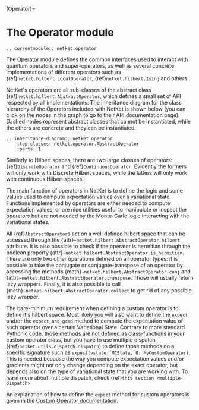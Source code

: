 (Operator)=
# The Operator module

```{eval-rst}
.. currentmodule:: netket.operator
```

The [Operator](`netket.operator`) module defines the common interfaces used to interact with quantum operators and super-operators, as well as several concrete implementations of different operators such as {ref}`netket.hilbert.LocalOperator`, {ref}`netket.hilbert.Ising` and others.

NetKet's operators are all sub-classes of the abstract class {ref}`netket.hilbert.AbstractOperator`, which defines a small set of API respected by all implementations. 
The inheritance diagram for the class hierarchy of the Operators included with NetKet is shown below (you can click on the nodes in the graph to go to their API documentation page). 
Dashed nodes represent abstract classes that cannot be instantiated, while the others are concrete and they can be instantiated.

```{eval-rst}
.. inheritance-diagram:: netket.operator
	:top-classes: netket.operator.AbstractOperator
	:parts: 1

```

Similarly to Hilbert spaces, there are two large classes of operators: {ref}`DiscreteOperator` and {ref}`ContinuousOperator`. 
Evidently the formers will only work with Discrete Hilbert spaces, while the latters will only work with continuous Hilbert spaces.

The main function of operators in NetKet is to define the logic and some values used to compute expectation values over a variational state.
Functions implemented by operators are either needed to compute expectation values, or are nice utilities useful to manipulate or inspect the operators but are not needed by the Monte-Carlo logic interacting with the variational states.

All {ref}`AbstractOperator`s act on a well defined hilbert space that can be accessed through the {attr}`~netket.hilbert.AbstractOperator.hilbert` attribute.
It is also possible to check if the operator is hermitian through the boolean property {attr}`~netket.hilbert.AbstractOperator.is_hermitian`.
There are only two other operations defined on all operator types: it is possible to take the conjugate or conjugate-transpose of an operator by accessing the methods
{meth}`~netket.hilbert.AbstractOperator.conj` and {attr}`~netket.hilbert.AbstractOperator.transpose`. 
Those will usually return lazy wrappers.
Finally, it is also possible to call {meth}`~netket.hilbert.AbstractOperator.collect` to get rid of any possible lazy wrapper.

The bare-minimum requirement when defining a custom operator is to define it's hilbert space. 
Most likely you will also want to define the `expect` and/or the `expect_and_grad` method to compute the expectation value of such operator over a certain Variational State. 
Contrary to more standard Pythonic code, those methods are not defined as class-functions in your custom operator class, but you have to use multiple dispatch ({ref}`netket.utils.dispatch.dispatch`) to define those methods on a specific signature such as `expect(vstate: MCState, O: MyCustomOperator)`. 
This is needed because the way you compute expectation values and/or gradients might not only change depending on the exact operator, but depends also on the type of variational state that you are working with.
To learn more about multiple dispatch, check {ref}`this section <multiple-dispatch>`

An explanation of how to define the `expect` method for custom operators is given in the [Custom Operator documentation](../advanced/custom_operators).
